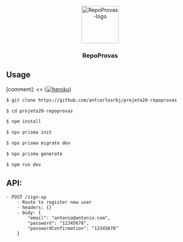 <p align="center">
  <a href="https://github.com/antcarlosrbj/projeto20-repoprovas">
    <img src="https://notion-emojis.s3-us-west-2.amazonaws.com/prod/svg-twitter/1f5c3-fe0f.svg" alt="RepoProvas-logo" width="100" height="100">
  </a>

  <h3 align="center">
    RepoProvas
  </h3>
</p>

## Usage

[comment]: <> ([![heroku](https://img.shields.io/badge/heroku-000?style=for-the-badge)](https://projeto20-repoprovas-antcrbj.herokuapp.com))

```bash
$ git clone https://github.com/antcarlosrbj/projeto20-repoprovas

$ cd projeto20-repoprovas

$ npm install

$ npx prisma init

$ npx prisma migrate dev

$ npx prisma generate

$ npm run dev
```

## API:

```
- POST /sign-up
    - Route to register new user
    - headers: {}
    - body: {
        "email": "antonio@antonio.com",
    	"password": "12345678",
    	"passwordConfirmation": "12345678"
    }

```
